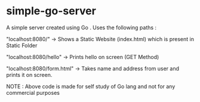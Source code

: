 # simple-go-server

A simple server created using Go . Uses the following paths :

"localhost:8080/" -> Shows a Static Website (index.html) which is present in Static Folder

"localhost:8080/hello" -> Prints hello on screen (GET Method)

"localhost:8080/form.html" -> Takes name and address from user and prints it on screen.

NOTE : Above code is made for self study of Go lang and not for any commercial purposes
